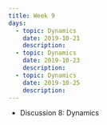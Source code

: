 ```yaml
---
title: Week 9
days:
  - topic: Dynamics
    date: 2019-10-21
    description: 
  - topic: Dynamics
    date: 2019-10-23
    description: 
  - topic: Dynamics
    date: 2019-10-25
    description: 
---
```


- Discussion 8: Dynamics
